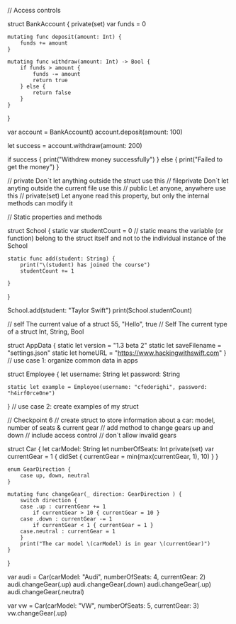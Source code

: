 // Access controls

struct BankAccount {
    private(set) var funds = 0
    
    mutating func deposit(amount: Int) {
        funds += amount
    }
    
    mutating func withdraw(amount: Int) -> Bool {
        if funds > amount {
            funds -= amount
            return true
        } else {
            return false
        }
    }
}

var account = BankAccount()
account.deposit(amount: 100)

let success = account.withdraw(amount: 200)

if success {
    print("Withdrew money successfully")
} else {
    print("Failed to get the money")
}

// private          Don´t let anything outside the struct use this
// fileprivate      Don´t let anyting outside the current file use this
// public           Let anyone, anywhere use this
// private(set)     Let anyone read this property, but only the internal methods can modify it


// Static properties and methods

struct School {
    static var studentCount = 0
    // static means the variable (or function) belong to the struct itself and not to the individual instance of the School
    
    static func add(student: String) {
        print("\(student) has joined the course")
        studentCount += 1

    }
}

School.add(student: "Taylor Swift")
print(School.studentCount)

// self     The current value of a struct   55, "Hello", true
// Self     The current type of a struct    Int, String, Bool

struct AppData {
    static let version = "1.3 beta 2"
    static let saveFilename = "settings.json"
    static let homeURL = "https://www.hackingwithswift.com"
}
// use case 1: organize common data in apps

struct Employee {
    let username: String
    let password: String
    
    static let example = Employee(username: "cfederighi", password: "h4irf0rce0ne")
}
// use case 2: create examples of my struct

// Checkpoint 6
// create struct to store information about a car: model, number of seats & current gear
// add method to change gears up and down
// include access control
// don´t allow invalid gears

struct Car {
    let carModel: String
    let numberOfSeats: Int
    private(set) var currentGear = 1 {
        didSet { currentGear = min(max(currentGear, 1), 10) }
    }
    
    enum GearDirection {
        case up, down, neutral
    }
    
    mutating func changeGear(_ direction: GearDirection ) {
        switch direction {
        case .up : currentGear += 1
            if currentGear > 10 { currentGear = 10 }
        case .down : currentGear -= 1
            if currentGear < 1 { currentGear = 1 }
        case.neutral : currentGear = 1
        }
        print("The car model \(carModel) is in gear \(currentGear)")
    }
}

var audi = Car(carModel: "Audi", numberOfSeats: 4, currentGear: 2)
audi.changeGear(.up)
audi.changeGear(.down)
audi.changeGear(.up)
audi.changeGear(.neutral)

var vw = Car(carModel: "VW", numberOfSeats: 5, currentGear: 3)
vw.changeGear(.up)
